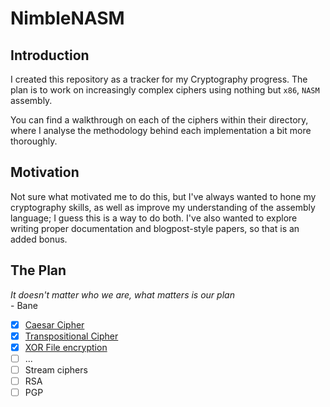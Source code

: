 # NimbleNASM

## Introduction

I created this repository as a tracker for my Cryptography progress. The plan is to work on increasingly complex ciphers using nothing but `x86`, `NASM` assembly.   

You can find a walkthrough on each of the ciphers within their directory, where I analyse the methodology behind each implementation a bit more thoroughly. 

## Motivation

Not sure what motivated me to do this, but I've always wanted to hone my cryptography skills, as well as improve my understanding of the assembly language; I guess this is a way to do both. I've also wanted to explore writing proper documentation and blogpost-style papers, so that is an added bonus. 

## The Plan 

*It doesn't matter who we are, what matters is our plan*  
\- Bane

- [X] [Caesar Cipher](./Caesar/README.md)
- [X] [Transpositional Cipher](./TranspositionCipher/)
- [X] [XOR File encryption](./XOR/)
- [ ] ...
- [ ] Stream ciphers
- [ ] RSA
- [ ] PGP 
